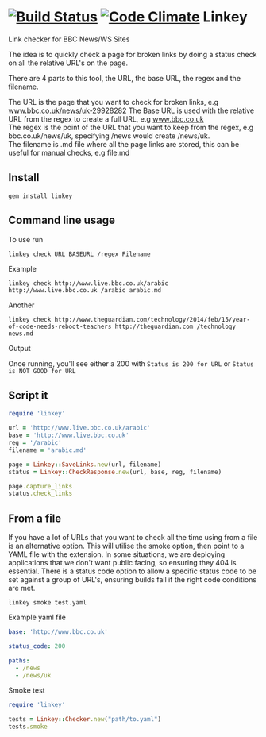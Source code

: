 [![Build Status](https://travis-ci.org/DaveBlooman/linkey.png?branch=master)](https://travis-ci.org/DaveBlooman/linkey)  [![Code Climate](https://codeclimate.com/github/DaveBlooman/linkey/badges/gpa.svg)](https://codeclimate.com/github/DaveBlooman/linkey)
Linkey
=====

Link checker for BBC News/WS Sites

The idea is to quickly check a page for broken links by doing a status check on all the relative URL's on the page.

There are 4 parts to this tool, the URL, the base URL, the regex and the filename.  

The URL is the page that you want to check for broken links, e.g www.bbc.co.uk/news/uk-29928282
The Base URL is used with the relative URL from the regex to create a full URL, e.g www.bbc.co.uk  
The regex is the point of the URL that you want to keep from the regex, e.g bbc.co.uk/news/uk, specifying /news would create /news/uk.  
The filename is .md file where all the page links are stored, this can be useful for manual checks, e.g file.md

## Install

```
gem install linkey
```

## Command line usage

To use run

```
linkey check URL BASEURL /regex Filename
```
Example

```
linkey check http://www.live.bbc.co.uk/arabic http://www.live.bbc.co.uk /arabic arabic.md
```
Another

```
linkey check http://www.theguardian.com/technology/2014/feb/15/year-of-code-needs-reboot-teachers http://theguardian.com /technology news.md
```
Output

Once running, you'll see either a 200 with
`Status is 200 for URL`
or
`Status is NOT GOOD for URL`

## Script it
```ruby
require 'linkey'

url = 'http://www.live.bbc.co.uk/arabic'
base = 'http://www.live.bbc.co.uk'
reg = '/arabic'
filename = 'arabic.md'

page = Linkey::SaveLinks.new(url, filename)
status = Linkey::CheckResponse.new(url, base, reg, filename)

page.capture_links
status.check_links
```
## From a file

If you have a lot of URLs that you want to check all the time using from a file is an alternative option.  This will utilise the smoke option, then point to a YAML file with the extension.  In some situations, we are deploying applications that we don't want public facing, so ensuring they 404 is essential.  There is a status code option to allow a specific status code to be set against a group of URL's, ensuring builds fail if the right code conditions are met.

```
linkey smoke test.yaml
```

Example yaml file
```yaml
base: 'http://www.bbc.co.uk'

status_code: 200

paths:
  - /news
  - /news/uk
```


Smoke test

```ruby
require 'linkey'

tests = Linkey::Checker.new("path/to.yaml")
tests.smoke
```
